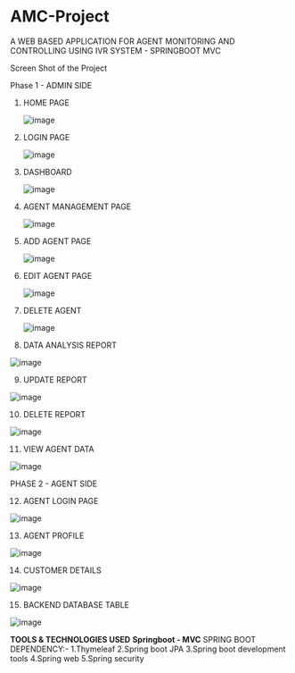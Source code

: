# AMC-Project
A WEB BASED APPLICATION FOR AGENT MONITORING AND CONTROLLING USING IVR SYSTEM - SPRINGBOOT MVC

Screen Shot of the Project

Phase 1 - ADMIN SIDE

1. HOME PAGE
   
   ![image](https://github.com/sangeetha101022/AMC-Project/assets/112061035/7b6eaab1-8540-4546-9c19-bf9ab2fc43ff)

2. LOGIN PAGE

   ![image](https://github.com/sangeetha101022/AMC-Project/assets/112061035/e68f16ef-c7e7-402e-b280-c82526ee36ec)

3. DASHBOARD

   ![image](https://github.com/sangeetha101022/AMC-Project/assets/112061035/4d640535-fab5-403b-8fca-b0f542d44ff6)

4. AGENT MANAGEMENT PAGE

   ![image](https://github.com/sangeetha101022/AMC-Project/assets/112061035/8bc7d54d-4f2e-4176-9183-64b9f77f421f)

5. ADD AGENT PAGE

   ![image](https://github.com/sangeetha101022/AMC-Project/assets/112061035/2d347fd8-ba51-494f-94bf-df5ac7a88909)

6. EDIT AGENT PAGE

   ![image](https://github.com/sangeetha101022/AMC-Project/assets/112061035/4649b1d1-c22d-45e3-9fd0-91dff8b761d9)

7. DELETE AGENT

   ![image](https://github.com/sangeetha101022/AMC-Project/assets/112061035/633040ec-d32d-4a84-b6f0-f39aea8a28a6)

8. DATA ANALYSIS REPORT

  ![image](https://github.com/sangeetha101022/AMC-Project/assets/112061035/f2b179e4-216c-4f78-b90b-d295b1a08d44)

9. UPDATE REPORT

  ![image](https://github.com/sangeetha101022/AMC-Project/assets/112061035/a97081ca-5905-4ae1-82e8-53b8db866b5f)

10. DELETE REPORT

  ![image](https://github.com/sangeetha101022/AMC-Project/assets/112061035/d2be4b05-cb91-42b9-9af0-56e035e8e114)
 
11. VIEW AGENT DATA

  ![image](https://github.com/sangeetha101022/AMC-Project/assets/112061035/d06a343c-302e-469a-a6c2-3f600e1da20f)

 PHASE 2 - AGENT SIDE

 
12. AGENT LOGIN PAGE

  ![image](https://github.com/sangeetha101022/AMC-Project/assets/112061035/b013a60f-3bb5-4520-8356-63ba6d1722df)

13. AGENT PROFILE

  ![image](https://github.com/sangeetha101022/AMC-Project/assets/112061035/064c3b41-5300-46d5-a624-f1f18126e863)

14. CUSTOMER DETAILS

   ![image](https://github.com/sangeetha101022/AMC-Project/assets/112061035/0466efe0-ae1c-4fc0-8512-610a6730a05a)
 
15. BACKEND DATABASE TABLE

  ![image](https://github.com/sangeetha101022/AMC-Project/assets/112061035/1d391410-1439-4c2d-92b7-54ec83a7d7a4)




**TOOLS & TECHNOLOGIES USED**
**Springboot - MVC**
SPRING BOOT DEPENDENCY:-
1.Thymeleaf
2.Spring boot JPA
3.Spring boot development tools
4.Spring web
5.Spring security





 

 
